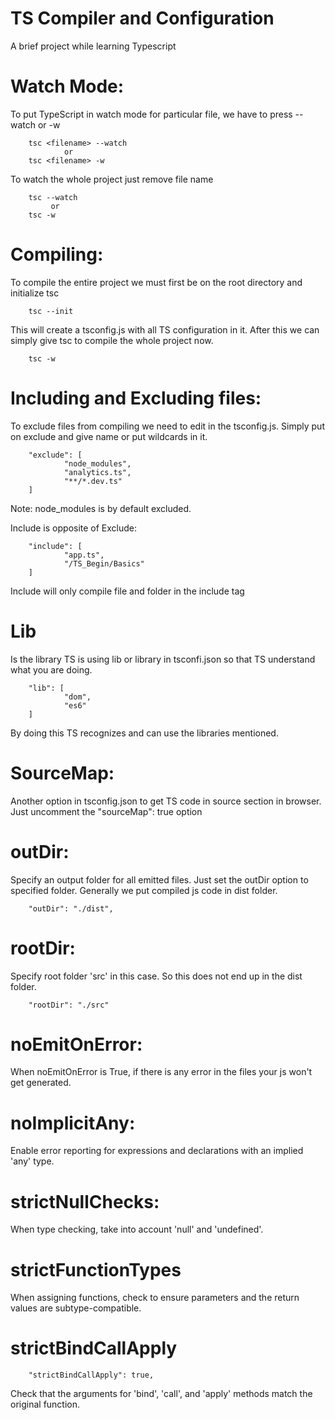 # TS Compiler and Configuration
A brief project while learning Typescript

# Watch Mode:
To put TypeScript in watch mode for particular file, we have to press --watch or -w

        tsc <filename> --watch
                or
        tsc <filename> -w

To watch the whole project just remove file name

        tsc --watch
             or
        tsc -w

# Compiling:
To compile the entire project we must first be on the root directory and initialize tsc

        tsc --init

This will create a tsconfig.js with all TS configuration in it.
After this we can simply give tsc to compile the whole project now.

        tsc -w

# Including and Excluding files:
To exclude files from compiling we need to edit in the tsconfig.js. Simply put on exclude and give name or put wildcards in it.

        "exclude": [
                "node_modules",
                "analytics.ts",
                "**/*.dev.ts"
        ]
Note: node_modules is by default excluded.

Include is opposite of Exclude:

        "include": [
                "app.ts",
                "/TS_Begin/Basics"
        ]
Include will only compile file and folder in the include tag

# Lib
Is the library TS is using lib or library in tsconfi.json so that TS understand what you are doing.

        "lib": [
                "dom",
                "es6"   
        ]
By doing this TS recognizes and can use the libraries mentioned.

# SourceMap:
Another option in tsconfig.json to get TS code in source section in browser.
Just uncomment the "sourceMap": true option

# outDir:
Specify an output folder for all emitted files. Just set the outDir option to specified folder. Generally we put compiled js code in dist folder.

        "outDir": "./dist", 

# rootDir:
Specify root folder 'src' in this case. So this does not end up in the dist folder.

        "rootDir": "./src"

# noEmitOnError:
When noEmitOnError is True, if there is any error in the files your js won't get generated.

# noImplicitAny:
Enable error reporting for expressions and declarations with an implied 'any' type.

# strictNullChecks:
When type checking, take into account 'null' and 'undefined'.

# strictFunctionTypes
When assigning functions, check to ensure parameters and the return values are subtype-compatible.

# strictBindCallApply
        "strictBindCallApply": true,                      
Check that the arguments for 'bind', 'call', and 'apply' methods match the original function. 